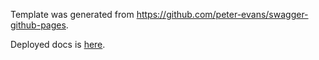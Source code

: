 Template was generated from https://github.com/peter-evans/swagger-github-pages.

Deployed docs is [here](https://alphauslabs.github.io/blueapidocs/).
